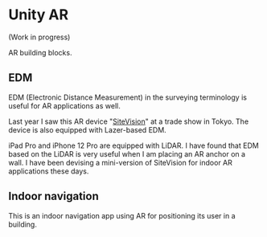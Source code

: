 # Unity AR

(Work in progress)

AR building blocks.

## EDM

EDM (Electronic Distance Measurement) in the surveying terminology is useful for AR applications as well.

Last year I saw this AR device "[SiteVision](https://sitevision.trimble.com)" at a trade show in Tokyo. The device is also equipped with Lazer-based EDM.

iPad Pro and iPhone 12 Pro are equipped with LiDAR. I have found that EDM based on the LiDAR is very useful when I am placing an AR anchor on a wall. I have been devising a mini-version of SiteVision for indoor AR applications these days.

## Indoor navigation

This is an indoor navigation app using AR for positioning its user in a building.
